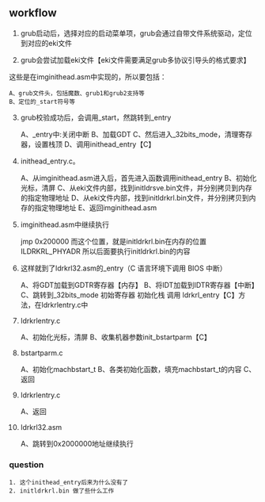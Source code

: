 ## workflow

1. grub启动后，选择对应的启动菜单项，grub会通过自带文件系统驱动，定位到对应的eki文件

2. grub会尝试加载eki文件【eki文件需要满足grub多协议引导头的格式要求】

这些是在imginithead.asm中实现的，所以要包括：

    A、grub文件头，包括魔数、grub1和grub2支持等
    B、定位的_start符号等

3. grub校验成功后，会调用_start，然跳转到_entry

    A、_entry中:关闭中断
    B、加载GDT
    C、然后进入_32bits_mode，清理寄存器，设置栈顶
    D、调用inithead_entry【C】

4. inithead_entry.c。 

    A、从imginithead.asm进入后，首先进入函数调用inithead_entry
    B、初始化光标，清屏
    C、从eki文件内部，找到initldrsve.bin文件，并分别拷贝到内存的指定物理地址
    D、从eki文件内部，找到initldrkrl.bin文件，并分别拷贝到内存的指定物理地址
    E、返回imginithead.asm

5. imginithead.asm中继续执行

    jmp 0x200000
    而这个位置，就是initldrkrl.bin在内存的位置ILDRKRL_PHYADR
    所以后面要执行initldrkrl.bin的内容

6. 这样就到了ldrkrl32.asm的_entry（C 语言环境下调用 BIOS 中断）

    A、将GDT加载到GDTR寄存器【内存】
    B、将IDT加载到IDTR寄存器【中断】
    C、跳转到_32bits_mode
    初始寄存器
    初始化栈
    调用 ldrkrl_entry【C】方法，在ldrkrlentry.c中

7. ldrkrlentry.c

    A、初始化光标，清屏
    B、收集机器参数init_bstartparm【C】

8. bstartparm.c

    A、初始化machbstart_t
    B、各类初始化函数，填充machbstart_t的内容
    C、返回

9. ldrkrlentry.c

    A、返回

10. ldrkrl32.asm

    A、跳转到0x2000000地址继续执行


### question

    1. 这个inithead_entry后来为什么没有了
    2. initldrkrl.bin 做了些什么工作
